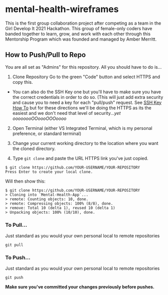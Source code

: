 # mental-health-wireframes
This is the first group collaboration project after competing as a team in the Girl Develop It 2021 Hackathon. 
This group of female-only coders have banded together to learn, grow, and work with each other through this Mentorship 
Program which was founded and managed by Amber Merritt.


## How to Push/Pull to Repo

You are all set as "Admins" for this repository. All you should have to do is...

1. Clone Repository
Go to the green "Code" button and select HTTPS and copy this. 
  - You can also do the SSH Key one but you'll have to make sure you have the correct credentials in order to do so. 
    (This will just add extra security and cause you to need a key for each "pull/push" request. See [SSH Key How To](https://docs.github.com/en/authentication/connecting-to-github-with-ssh/generating-a-new-ssh-key-and-adding-it-to-the-ssh-agent)
    but for these directions we'll be doing the HTTPS as its the easiest and we don't need that level of security...*yet oooooooOOoooOOOoooo*
   
2. Open Terminal (either VS Integrated Terminal, which is my personal preference, or standard terminal)

3. Change your current working directory to the location where you want the cloned directory. 

4. Type `git clone` and paste the URL HTTPS link you've just copied.

```
$ git clone https://github.com/YOUR-USERNAME/YOUR-REPOSITORY
Press Enter to create your local clone.
```
Will then show this: 
```
$ git clone https://github.com/YOUR-USERNAME/YOUR-REPOSITORY
> Cloning into `Mental-Health-App`...
> remote: Counting objects: 10, done.
> remote: Compressing objects: 100% (8/8), done.
> remove: Total 10 (delta 1), reused 10 (delta 1)
> Unpacking objects: 100% (10/10), done.
```

### To Pull...
Just standard as you would your own personal local to remote repositories
```
git pull
```

### To Push...
Just standard as you would your own personal local to remote repositories 
```
git push
```
**Make sure you've committed your changes previously before pushes.**
